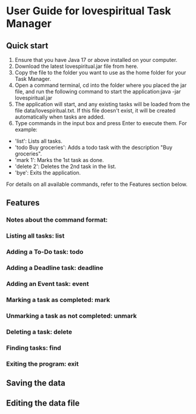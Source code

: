 # User Guide for lovespiritual Task Manager

## Quick start
1. Ensure that you have Java 17 or above installed on your computer.
2. Download the latest lovespiritual.jar file from here.
3. Copy the file to the folder you want to use as the home folder for your Task Manager.
4. Open a command terminal, cd into the folder where you placed the jar file, and run the following command to start the application:java -jar lovespiritual.jar
5. The application will start, and any existing tasks will be loaded from the file data/lovespiritual.txt. If this file doesn't exist, it will be created automatically when tasks are added.
6. Type commands in the input box and press Enter to execute them. For example:
- 'list': Lists all tasks.
- 'todo Buy groceries': Adds a todo task with the description "Buy groceries".
- 'mark 1': Marks the 1st task as done.
- 'delete 2': Deletes the 2nd task in the list.
- 'bye': Exits the application.

For details on all available commands, refer to the Features section below.

## Features
### Notes about the command format:
### Listing all tasks: list
### Adding a To-Do task: todo
### Adding a Deadline task: deadline
### Adding an Event task: event
### Marking a task as completed: mark
### Unmarking a task as not completed: unmark
### Deleting a task: delete
### Finding tasks: find
### Exiting the program: exit
## Saving the data
## Editing the data file


<!-- // Product screenshot goes here 

// Product intro goes here

## Adding deadlines

// Describe the action and its outcome.

// Give examples of usage

Example: `keyword (optional arguments)`

// A description of the expected outcome goes here

```
expected output
```

## Feature ABC

// Feature details


## Feature XYZ

// Feature details
-->